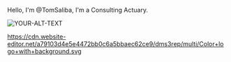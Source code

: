 Hello, I'm @TomSaliba, I'm a Consulting Actuary.

<picture>
 <source media="(prefers-color-scheme: dark)" srcset=https://cdn.website-editor.net/a79103d4e5e4472bb0c6a5bbaec62ce9/dms3rep/multi/Color+logo+with+background.svg>
 <source media="(prefers-color-scheme: light)" srcset=https://cdn.website-editor.net/a79103d4e5e4472bb0c6a5bbaec62ce9/dms3rep/multi/Color+logo+with+background.svg>
 <img alt="YOUR-ALT-TEXT" src="YOUR-DEFAULT-IMAGE">
</picture>

https://cdn.website-editor.net/a79103d4e5e4472bb0c6a5bbaec62ce9/dms3rep/multi/Color+logo+with+background.svg
